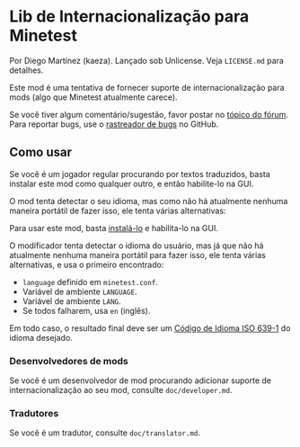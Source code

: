 # Lib de Internacionalização para Minetest

Por Diego Martínez (kaeza).
Lançado sob Unlicense. Veja `LICENSE.md` para detalhes.

Este mod é uma tentativa de fornecer suporte de internacionalização para mods
(algo que Minetest atualmente carece).


Se você tiver algum comentário/sugestão, favor postar no 
[tópico do fórum][topico]. Para reportar bugs, use o 
[rastreador de bugs][bugtracker] no GitHub.


## Como usar

Se você é um jogador regular procurando por textos traduzidos, 
basta instalar este mod como qualquer outro, e então habilite-lo na GUI.

O mod tenta detectar o seu idioma, mas como não há atualmente nenhuma 
maneira portátil de fazer isso, ele tenta várias alternativas:

Para usar este mod, basta [instalá-lo][instalando_mods]
e habilita-lo na GUI.

O modificador tenta detectar o idioma do usuário, mas já que não há atualmente 
nenhuma maneira portátil para fazer isso, ele tenta várias alternativas, e usa 
o primeiro encontrado:

  * `language` definido em `minetest.conf`.
  * Variável de ambiente `LANGUAGE`.
  * Variável de ambiente `LANG`.
  * Se todos falharem, usa `en` (inglês).

Em todo caso, o resultado final deve ser um 
[Código de Idioma ISO 639-1][ISO639-1] do idioma desejado.

### Desenvolvedores de mods

Se você é um desenvolvedor de mod procurando adicionar suporte de 
internacionalização ao seu mod, consulte `doc/developer.md`.

### Tradutores

Se você é um tradutor, consulte `doc/translator.md`.

[topico]: https://forum.minetest.net/viewtopic.php?id=4929
[bugtracker]: https://github.com/minetest-mods/intllib/issues
[instalando_mods]: http://wiki.minetest.net/Installing_Mods/pt-br
[ISO639-1]: https://pt.wikipedia.org/wiki/ISO_639
